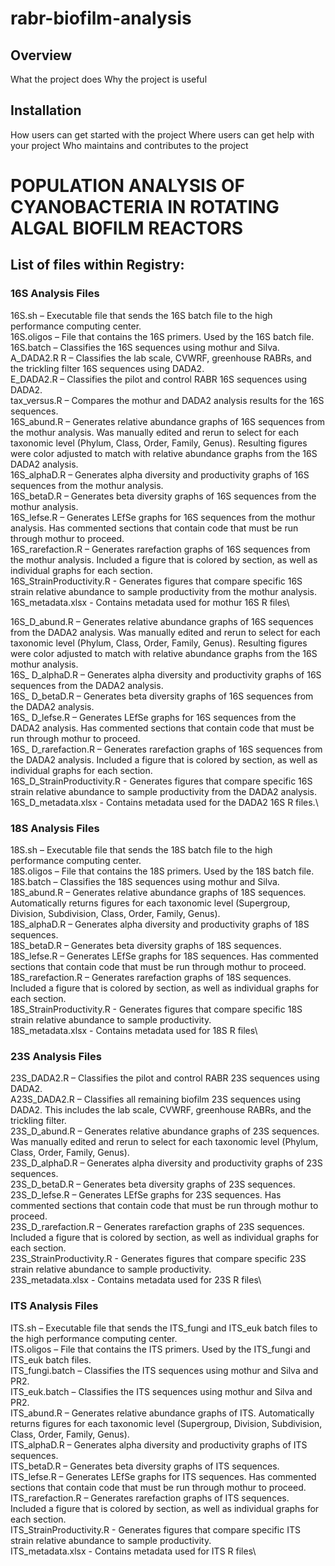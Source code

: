 # rabr-biofilm-analysis

## Overview
What the project does
Why the project is useful
## Installation
How users can get started with the project
Where users can get help with your project
Who maintains and contributes to the project




# POPULATION ANALYSIS OF CYANOBACTERIA IN ROTATING ALGAL BIOFILM REACTORS

## List of files within Registry:
### 16S Analysis Files
16S.sh – Executable file that sends the 16S batch file to the high performance computing center.\
16S.oligos – File that contains the 16S primers. Used by the 16S batch file.\
16S.batch – Classifies the 16S sequences using mothur and Silva.\
A_DADA2.R R – Classifies the lab scale, CVWRF, greenhouse RABRs, and the trickling filter 16S sequences using DADA2.\
E_DADA2.R – Classifies the pilot and control RABR 16S sequences using DADA2.\
tax_versus.R – Compares the mothur and DADA2 analysis results for the 16S sequences.\
16S_abund.R – Generates relative abundance graphs of 16S sequences from the mothur analysis. Was manually edited and rerun to select for each taxonomic level (Phylum, Class, Order, Family, Genus). Resulting figures were color adjusted to match with relative abundance graphs from the 16S DADA2 analysis.\
16S_alphaD.R – Generates alpha diversity and productivity graphs of 16S sequences from the mothur analysis.\
16S_betaD.R – Generates beta diversity graphs of 16S sequences from the mothur analysis.\
16S_lefse.R – Generates LEfSe graphs for 16S sequences from the mothur analysis. Has commented sections that contain code that must be run through mothur to proceed.\
16S_rarefaction.R – Generates rarefaction graphs of 16S sequences from the mothur analysis. Included a figure that is colored by section, as well as individual graphs for each section.\
16S_StrainProductivity.R - Generates figures that compare specific 16S strain relative abundance to sample productivity from the mothur analysis.\
16S_metadata.xlsx - Contains metadata used for mothur 16S R files\

16S_D_abund.R – Generates relative abundance graphs of 16S sequences from the DADA2 analysis. Was manually edited and rerun to select for each taxonomic level (Phylum, Class, Order, Family, Genus). Resulting figures were color adjusted to match with relative abundance graphs from the 16S mothur analysis.\
16S_ D_alphaD.R – Generates alpha diversity and productivity graphs of 16S sequences from the DADA2 analysis.\
16S_ D_betaD.R – Generates beta diversity graphs of 16S sequences from the DADA2 analysis.\
16S_ D_lefse.R – Generates LEfSe graphs for 16S sequences from the DADA2 analysis. Has commented sections that contain code that must be run through mothur to proceed.\
16S_ D_rarefaction.R – Generates rarefaction graphs of 16S sequences from the DADA2 analysis. Included a figure that is colored by section, as well as individual graphs for each section.\
16S_D_StrainProductivity.R - Generates figures that compare specific 16S strain relative abundance to sample productivity from the DADA2 analysis.\
16S_D_metadata.xlsx - Contains metadata used for the DADA2 16S R files.\

### 18S Analysis Files
18S.sh – Executable file that sends the 18S batch file to the high performance computing center.\
18S.oligos – File that contains the 18S primers. Used by the 18S batch file.\
18S.batch – Classifies the 18S sequences using mothur and Silva.\
18S_abund.R – Generates relative abundance graphs of 18S sequences. Automatically returns figures for each taxonomic level (Supergroup, Division, Subdivision, Class, Order, Family, Genus).\
18S_alphaD.R – Generates alpha diversity and productivity graphs of 18S sequences.\
18S_betaD.R – Generates beta diversity graphs of 18S sequences.\
18S_lefse.R – Generates LEfSe graphs for 18S sequences. Has commented sections that contain code that must be run through mothur to proceed.\
18S_rarefaction.R – Generates rarefaction graphs of 18S sequences. Included a figure that is colored by section, as well as individual graphs for each section.\
18S_StrainProductivity.R - Generates figures that compare specific 18S strain relative abundance to sample productivity.\
18S_metadata.xlsx - Contains metadata used for 18S R files\

### 23S Analysis Files
23S_DADA2.R – Classifies the pilot and control RABR 23S sequences using DADA2.\
A23S_DADA2.R – Classifies all remaining biofilm 23S sequences using DADA2. This includes the lab scale, CVWRF, greenhouse RABRs, and the trickling filter.\
23S_D_abund.R – Generates relative abundance graphs of 23S sequences. Was manually edited and rerun to select for each taxonomic level (Phylum, Class, Order, Family, Genus).\
23S_D_alphaD.R – Generates alpha diversity and productivity graphs of 23S sequences.\
23S_D_betaD.R – Generates beta diversity graphs of 23S sequences.\
23S_D_lefse.R – Generates LEfSe graphs for 23S sequences. Has commented sections that contain code that must be run through mothur to proceed.\
23S_D_rarefaction.R – Generates rarefaction graphs of 23S sequences. Included a figure that is colored by section, as well as individual graphs for each section.\
23S_StrainProductivity.R - Generates figures that compare specific 23S strain relative abundance to sample productivity.\
23S_metadata.xlsx - Contains metadata used for 23S R files\

### ITS Analysis Files
ITS.sh – Executable file that sends the ITS_fungi and ITS_euk batch files to the high performance computing center.\
ITS.oligos – File that contains the ITS primers. Used by the ITS_fungi and ITS_euk batch files.\
ITS_fungi.batch – Classifies the ITS sequences using mothur and Silva and PR2.\
ITS_euk.batch – Classifies the ITS sequences using mothur and Silva and PR2.\
ITS_abund.R – Generates relative abundance graphs of ITS. Automatically returns figures for each taxonomic level (Supergroup, Division, Subdivision, Class, Order, Family, Genus).\
ITS_alphaD.R – Generates alpha diversity and productivity graphs of ITS sequences.\
ITS_betaD.R – Generates beta diversity graphs of ITS sequences.\
ITS_lefse.R – Generates LEfSe graphs for ITS sequences. Has commented sections that contain code that must be run through mothur to proceed.\
ITS_rarefaction.R – Generates rarefaction graphs of ITS sequences. Included a figure that is colored by section, as well as individual graphs for each section.\
ITS_StrainProductivity.R - Generates figures that compare specific ITS strain relative abundance to sample productivity.\
ITS_metadata.xlsx - Contains metadata used for ITS R files\
